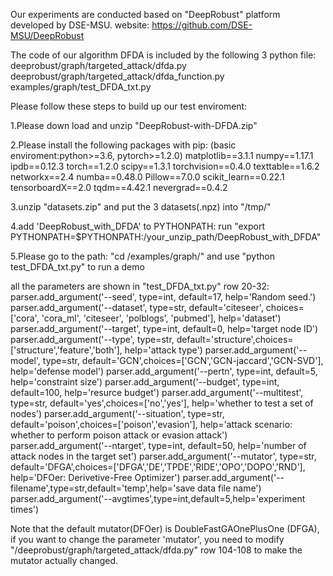Our experiments are conducted based on "DeepRobust" platform developed by DSE-MSU.
website: https://github.com/DSE-MSU/DeepRobust

The code of our algorithm DFDA is included by the following 3 python file:
deeprobust/graph/targeted_attack/dfda.py
deeprobust/graph/targeted_attack/dfda_function.py
examples/graph/test_DFDA_txt.py

Please follow these steps to build up our test enviroment:

1.Please down load and unzip "DeepRobust-with-DFDA.zip"

2.Please install the following packages with pip: 
(basic enviroment:python>=3.6, pytorch>=1.2.0)
matplotlib==3.1.1
numpy==1.17.1
ipdb==0.12.3
torch==1.2.0
scipy==1.3.1
torchvision==0.4.0
texttable==1.6.2
networkx==2.4
numba==0.48.0
Pillow==7.0.0
scikit_learn==0.22.1
tensorboardX==2.0
tqdm==4.42.1
nevergrad==0.4.2

3.unzip "datasets.zip" and put the 3 datasets(.npz) into "/tmp/"

4.add 'DeepRobust_with_DFDA' to PYTHONPATH: run "export PYTHONPATH=$PYTHONPATH:/your_unzip_path/DeepRobust_with_DFDA"

5.Please go to the path: "cd /examples/graph/" and use "python test_DFDA_txt.py" to run a demo

all the parameters are shown in "test_DFDA_txt.py" row 20-32:
parser.add_argument('--seed', type=int, default=17, help='Random seed.')
parser.add_argument('--dataset', type=str, default='citeseer', choices=['cora', 'cora_ml', 'citeseer', 'polblogs', 'pubmed'], help='dataset')
parser.add_argument('--target', type=int, default=0, help='target node ID')
parser.add_argument('--type', type=str, default='structure',choices=['structure','feature','both'], help='attack type')
parser.add_argument('--model', type=str, default='GCN',choices=['GCN','GCN-jaccard','GCN-SVD'], help='defense model')
parser.add_argument('--pertn', type=int, default=5, help='constraint size')
parser.add_argument('--budget', type=int, default=100, help='resurce budget')
parser.add_argument('--multitest', type=str, default='yes',choices=['no','yes'], help='whether to test a set of nodes')
parser.add_argument('--situation', type=str, default='poison',choices=['poison','evasion'], help='attack scenario: whether to perform poison attack or evasion attack')
parser.add_argument('--ntarget', type=int, default=50, help='number of attack nodes in the target set')
parser.add_argument('--mutator', type=str, default='DFGA',choices=['DFGA','DE','TPDE','RIDE','OPO','DOPO','RND'], help='DFOer: Derivetive-Free Optimizer')
parser.add_argument('--filename',type=str,default='temp',help='save data file name')
parser.add_argument('--avgtimes',type=int,default=5,help='experiment times')

Note that the default mutator(DFOer) is DoubleFastGAOnePlusOne (DFGA), if you want to change the parameter 'mutator', you need to modify "/deeprobust/graph/targeted_attack/dfda.py" row 104-108 to make the mutator actually changed.

